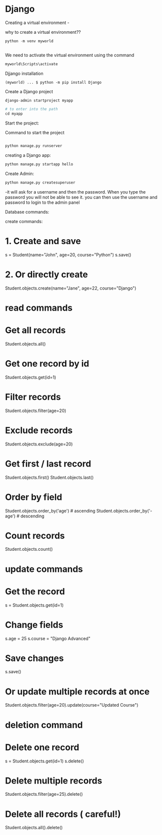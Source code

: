 # Django

Creating a virtual environment -

why to create a virtual environment??

```python
python -m venv myworld
 
```

We need to activate the virtual environment using the command 

```python
myworld\Scripts\activate

```
Djjango installation

```
(myworld) ... $ python -m pip install Django

```

Create a Django project

```python
django-admin startproject myapp

# to enter into the path
cd myapp
```


Start the project:


Command to start the project

```python

python manage.py runserver

```

creating a Django app:

```python
python manage.py startapp hello
```

Create Admin:

```python
python manage.py createsuperuser
```
-it will ask for a username and then the password. When you type the password you will not be able to see it. you can then use the username and password to login to the admin panel



Database commands:

create commands:

# 1. Create and save
s = Student(name="John", age=20, course="Python")
s.save()

# 2. Or directly create
Student.objects.create(name="Jane", age=22, course="Django")


# read commands

# Get all records
Student.objects.all()

# Get one record by id
Student.objects.get(id=1)

# Filter records
Student.objects.filter(age=20)

# Exclude records
Student.objects.exclude(age=20)

# Get first / last record
Student.objects.first()
Student.objects.last()

# Order by field
Student.objects.order_by('age')        # ascending
Student.objects.order_by('-age')       # descending

# Count records
Student.objects.count()


# update commands

# Get the record
s = Student.objects.get(id=1)

# Change fields
s.age = 25
s.course = "Django Advanced"

# Save changes
s.save()

# Or update multiple records at once
Student.objects.filter(age=20).update(course="Updated Course")

# deletion command

# Delete one record
s = Student.objects.get(id=1)
s.delete()

# Delete multiple records
Student.objects.filter(age=25).delete()

# Delete all records ( careful!)
Student.objects.all().delete()


